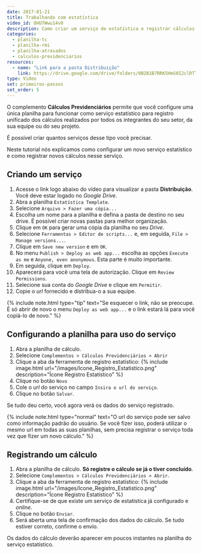 ```yaml
---
date: 2017-01-21
title: Trabalhando com estatística
video_id: OHU7Wwu14v0
description: Como criar um serviço de estatística e registrar cálculos nesse serviço.
categories:
  - planilha-tc
  - planilha-rmi
  - planilha-atrasados
  - calculos-previdenciarios
resources:
  - name: "Link para a pasta Distribuição"
    link: https://drive.google.com/drive/folders/0B2B1B7RRK5HmS0I2clRTTTJiMXc
type: Video
set: primeiros-passos
set_order: 5
---
```


O complemento **Cálculos Previdenciários** permite que você configure uma única planilha para funcionar como serviço estatístico para registro unificado dos cálculos realizados por todos os integrantes do seu setor, da sua equipe ou do seu projeto.

É possível criar quantos serviços desse tipo você precisar.

Neste tutorial nós explicamos como configurar um novo serviço estatístico e como registrar novos cálculos nesse serviço.

## Criando um serviço

1. Acesse o link logo abaixo do vídeo para visualizar a pasta **Distribuição**. Você deve estar logado no *Google Drive*.
1. Abra a planilha `Estatística Template`.
1. Selecione `Arquivo > Fazer uma cópia...`
1. Escolha um nome para a planilha e defina a pasta de destino no seu drive. É possível criar novas pastas para melhor organização.
1. Clique em `OK` para gerar uma cópia da planilha no seu *Drive*.
1. Selecione `Ferramentas > Editor de scripts...` e, em seguida, `File > Manage versions...`. 
1. Clique em `Save new version` e em `OK`.
1. No menu `Publish > Deploy as web app...` escolha as opções `Execute as me` e `Anyone, even anonymous`. Esta parte é muito importante.
1. Em seguida, clique em `Deploy`. 
1. Aparecerá para você uma tela de autorização. Clique em `Review Permissions`.
1. Selecione sua conta do *Google Drive* e clique em `Permitir`.
1. Copie o *url* fornecido e distribua-o a sua equipe.

{% include note.html type="tip" text="Se esquecer o link, não se preocupe. É só abrir de novo o menu <code>Deploy as web app...</code> e o link estará lá para você copiá-lo de novo." %}

## Configurando a planilha para uso do serviço

1. Abra a planilha de cálculo.
1. Selecione `Complementos > Cálculos Previdenciários > Abrir`
1. Clique a aba da ferramenta de registro estatístico:
{% include image.html url="/images/Icone_Registro_Estatistico.png" description="Ícone Registro Estatístico" %}
1. Clique no botão `Novo`
1. Cole o *url* do serviço no campo `Insira o url do serviço`.
1. Clique no botão `Salvar`.

Se tudo deu certo, você agora verá os dados do serviço registrado.

{% include note.html type="normal" text="O url do serviço pode ser salvo como informação padrão do usuário. Se você fizer isso, poderá utilizar o mesmo url em todas as suas planilhas, sem precisa registrar o serviço toda vez que fizer um novo cálculo." %}

## Registrando um cálculo

1. Abra a planilha de cálculo. **Só registre o cálculo se já o tiver concluído**.
1. Selecione `Complementos > Cálculos Previdenciários > Abrir`.
1. Clique a aba da ferramenta de registro estatístico:
{% include image.html url="/images/Icone_Registro_Estatistico.png" description="Ícone Registro Estatístico" %}
1. Certifique-se de que existe um serviço de estatística já configurado e *online*.
1. Clique no botão `Enviar`.
1. Será aberta uma tela de confirmação dos dados do cálculo. Se tudo estiver correto, confirme o envio.

Os dados do cálculo deverão aparecer em poucos instantes na planilha do serviço estatístico.
